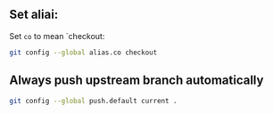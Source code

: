 ## Set aliai:

Set `co` to mean `checkout:

```bash
git config --global alias.co checkout
```

## Always push upstream branch automatically

```bash
git config --global push.default current .
```
